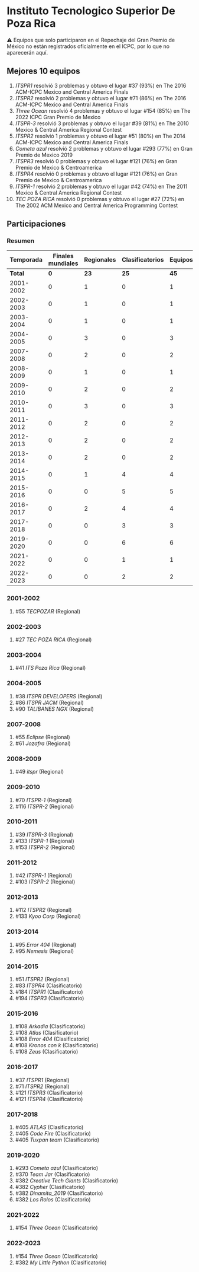 # Instituto Tecnologico Superior De Poza Rica

:warning: Equipos que solo participaron en el Repechaje del Gran Premio de México no están registrados oficialmente en el ICPC, por lo que no aparecerán aquí.

## Mejores 10 equipos

1. _ITSPR1_ resolvió 3 problemas y obtuvo el lugar #37 (93%) en The 2016 ACM-ICPC Mexico and Central America Finals
1. _ITSPR2_ resolvió 2 problemas y obtuvo el lugar #71 (86%) en The 2016 ACM-ICPC Mexico and Central America Finals
1. _Three Ocean_ resolvió 4 problemas y obtuvo el lugar #154 (85%) en The 2022 ICPC Gran Premio de Mexico
1. _ITSPR-3_ resolvió 3 problemas y obtuvo el lugar #39 (81%) en The 2010 Mexico & Central America Regional Contest
1. _ITSPR2_ resolvió 1 problemas y obtuvo el lugar #51 (80%) en The 2014 ACM-ICPC Mexico and Central America Finals
1. _Cometa azul_ resolvió 2 problemas y obtuvo el lugar #293 (77%) en Gran Premio de Mexico 2019
1. _ITSPR3_ resolvió 0 problemas y obtuvo el lugar #121 (76%) en Gran Premio de Mexico & Centroamerica
1. _ITSPR4_ resolvió 0 problemas y obtuvo el lugar #121 (76%) en Gran Premio de Mexico & Centroamerica
1. _ITSPR-1_ resolvió 2 problemas y obtuvo el lugar #42 (74%) en The 2011 Mexico & Central America Regional Contest
1. _TEC POZA RICA_ resolvió 0 problemas y obtuvo el lugar #27 (72%) en The 2002 ACM Mexico and Central America Programming Contest

## Participaciones

### Resumen

| Temporada | Finales mundiales | Regionales | Clasificatorios | Equipos |
| --- | --- | --- | --- | --- |
| **Total** | **0** | **23** | **25** | **45** |
| 2001-2002 | 0 | 1 | 0 | 1 |
| 2002-2003 | 0 | 1 | 0 | 1 |
| 2003-2004 | 0 | 1 | 0 | 1 |
| 2004-2005 | 0 | 3 | 0 | 3 |
| 2007-2008 | 0 | 2 | 0 | 2 |
| 2008-2009 | 0 | 1 | 0 | 1 |
| 2009-2010 | 0 | 2 | 0 | 2 |
| 2010-2011 | 0 | 3 | 0 | 3 |
| 2011-2012 | 0 | 2 | 0 | 2 |
| 2012-2013 | 0 | 2 | 0 | 2 |
| 2013-2014 | 0 | 2 | 0 | 2 |
| 2014-2015 | 0 | 1 | 4 | 4 |
| 2015-2016 | 0 | 0 | 5 | 5 |
| 2016-2017 | 0 | 2 | 4 | 4 |
| 2017-2018 | 0 | 0 | 3 | 3 |
| 2019-2020 | 0 | 0 | 6 | 6 |
| 2021-2022 | 0 | 0 | 1 | 1 |
| 2022-2023 | 0 | 0 | 2 | 2 |

### 2001-2002

1. #55 _TECPOZAR_ (Regional)

### 2002-2003

1. #27 _TEC POZA RICA_ (Regional)

### 2003-2004

1. #41 _ITS Poza Rica_ (Regional)

### 2004-2005

1. #38 _ITSPR DEVELOPERS_ (Regional)
1. #86 _ITSPR JACM_ (Regional)
1. #90 _TALIBANES NGX_ (Regional)

### 2007-2008

1. #55 _Eclipse_ (Regional)
1. #61 _Jozafra_ (Regional)

### 2008-2009

1. #49 _itspr_ (Regional)

### 2009-2010

1. #70 _ITSPR-1_ (Regional)
1. #116 _ITSPR-2_ (Regional)

### 2010-2011

1. #39 _ITSPR-3_ (Regional)
1. #133 _ITSPR-1_ (Regional)
1. #153 _ITSPR-2_ (Regional)

### 2011-2012

1. #42 _ITSPR-1_ (Regional)
1. #103 _ITSPR-2_ (Regional)

### 2012-2013

1. #112 _ITSPR2_ (Regional)
1. #133 _Kyoo Corp_ (Regional)

### 2013-2014

1. #95 _Error 404_ (Regional)
1. #95 _Nemesis_ (Regional)

### 2014-2015

1. #51 _ITSPR2_ (Regional)
1. #83 _ITSPR4_ (Clasificatorio)
1. #184 _ITSPR1_ (Clasificatorio)
1. #194 _ITSPR3_ (Clasificatorio)

### 2015-2016

1. #108 _Arkadia_ (Clasificatorio)
1. #108 _Atlas_ (Clasificatorio)
1. #108 _Error 404_ (Clasificatorio)
1. #108 _Kronos con k_ (Clasificatorio)
1. #108 _Zeus_ (Clasificatorio)

### 2016-2017

1. #37 _ITSPR1_ (Regional)
1. #71 _ITSPR2_ (Regional)
1. #121 _ITSPR3_ (Clasificatorio)
1. #121 _ITSPR4_ (Clasificatorio)

### 2017-2018

1. #405 _ATLAS_ (Clasificatorio)
1. #405 _Code Fire_ (Clasificatorio)
1. #405 _Tuxpan team_ (Clasificatorio)

### 2019-2020

1. #293 _Cometa azul_ (Clasificatorio)
1. #370 _Team Jar_ (Clasificatorio)
1. #382 _Creative Tech Giants_ (Clasificatorio)
1. #382 _Cypher_ (Clasificatorio)
1. #382 _Dinamita_2019_ (Clasificatorio)
1. #382 _Los Rolos_ (Clasificatorio)

### 2021-2022

1. #154 _Three Ocean_ (Clasificatorio)

### 2022-2023

1. #154 _Three Ocean_ (Clasificatorio)
1. #382 _My Little Python_ (Clasificatorio)



